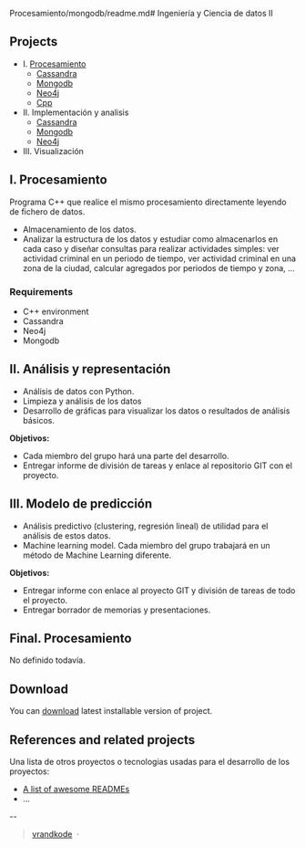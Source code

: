 Procesamiento/mongodb/readme.md# Ingeniería y Ciencia de datos II

## Projects

* I. [Procesamiento](Procesamiento/readme.md)
  * [Cassandra](Procesamiento/cassandra)
  * [Mongodb](Procesamiento/mongodb)
  * [Neo4j](Procesamiento/neo4j)
  * [Cpp](Procesamiento/processorcpp)
* II. Implementación y analisis
  * [Cassandra](Analisis/cassandra)
  * [Mongodb](Analisis/mongodb)
  * [Neo4j](Analisis/neo4j)
* III. Visualización


## I. Procesamiento
Programa C++ que realice el mismo procesamiento directamente leyendo de fichero de datos.

* Almacenamiento de los datos.
* Analizar la estructura de los datos y estudiar como almacenarlos en cada caso y diseñar consultas para realizar actividades simples: ver actividad criminal en un periodo de tiempo, ver actividad criminal en una zona de la ciudad, calcular agregados por periodos de tiempo y zona, ... 

### Requirements

* C++ environment
* Cassandra
* Neo4j
* Mongodb



## II. Análisis y representación

* Análisis de datos con Python. 
* Limpieza y análisis de los datos
* Desarrollo de gráficas para visualizar los datos o resultados de análisis básicos. 

**Objetivos:**

* Cada miembro del grupo hará una parte del desarrollo.
* Entregar informe de división de tareas y enlace al repositorio GIT con el proyecto.

## III. Modelo de predicción

* Análisis predictivo (clustering, regresión lineal) de utilidad para el análisis de estos datos. 
* Machine learning model. Cada miembro del grupo trabajará en un método de Machine Learning diferente. 


**Objetivos:**
* Entregar informe con enlace al proyecto GIT y división de tareas de todo el proyecto.  
* Entregar borrador de memorias y presentaciones.

## Final. Procesamiento
No definido todavía.


## Download

You can [download](https://github.com/orial/grupo_Spark/releases/tag/v0.1) latest installable version of project.


## References and related projects

Una lista de otros proyectos o tecnologias usadas para el desarrollo de los proyectos:

- [A list of awesome READMEs](https://github.com/matiassingers/awesome-readme)
- ...

--

> [vrandkode](http://vrandkode.net) &nbsp;&middot;&nbsp;
